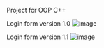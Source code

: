 Project for OOP C++

Login form version 1.0
![image](https://user-images.githubusercontent.com/69088292/233884329-55dd04d7-d694-4ab8-9eb6-a57fb76eff1b.png)


Login form version 1.1
![image](https://user-images.githubusercontent.com/69088292/233884394-e2f5c084-b747-4a47-8269-e91bf134b9fd.png)
